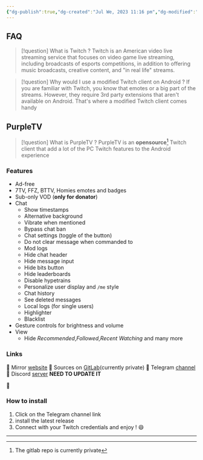 ```yaml
---
{"dg-publish":true,"dg-created":"Jul We, 2023 11:16 pm","dg-modified":"Jul Th, 2023 1:48 am","permalink":"/android/twitch/","dgPassFrontmatter":true,"created":"Jul We, 2023 11:16 pm","updated":""}
---
```


## FAQ
> [!question] What is Twitch ?
> Twitch is an American video live streaming service that focuses on video game live streaming, including broadcasts of esports competitions, in addition to offering music broadcasts, creative content, and "in real life" streams.

> [!question] Why would I use a modified Twitch client on Android ?
> If you are familiar with Twitch, you know that emotes or a big part of the streams. However, they require 3rd party extensions that aren't available on Android. That's where a modified Twitch client comes handy

## PurpleTV 
> [!question] What is PurpleTV ?
> PurpleTV is an **opensource**[^opensource] Twitch client that add a lot of the PC Twitch features to the Android experience

### Features
* Ad-free
* 7TV, FFZ, BTTV, Homies emotes and badges
* Sub-only VOD (**only for donator**)
* Chat
	* Show timestamps
	* Alternative background
	* Vibrate when mentioned
	* Bypass chat ban
	* Chat settings (toggle of the button)
	* Do not clear message when commanded to
	* Mod logs
	* Hide chat header
	* Hide message input
	* Hide bits button
	* Hide leaderboards
	* Disable hypetrains
	* Personalize user display and `/me` style
	* Chat history
	* See deleted messages
	* Local logs (for single users)
	* Highlighter
	* Blacklist
* Gesture controls for brightness and volume
* View
	* Hide *Recommended*,*Followed*,*Recent Watching* and many more
### Links
🔗 Mirror [website](https://purpletv.aeong.one/)
🔗 Sources on [GitLab](https://gitlab.com/twitchmod/orange-tv)(currently private)
🔗 Telegram [channel](https://t.me/pubTw)
🔗 Discord [server]() **NEED TO UPDATE IT**

🔗
### How to install
1. Click on the Telegram channel link
2. install the latest release
3. Connect with your Twitch credentials and enjoy ! 😄
---
[^opensource]:The gitlab repo is currently private